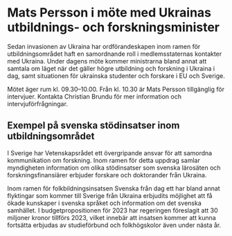 # Mats Persson i möte med Ukrainas utbildnings- och forskningsminister

Sedan invasionen av Ukraina har ordförandeskapen inom ramen för utbildningsområdet haft en samordnande roll i medlemsstaternas kontakter med Ukraina. Under dagens möte kommer ministrarna bland annat att samtala om läget när det gäller högre utbildning och forskning i Ukraina i dag, samt situationen för ukrainska studenter och forskare i EU och Sverige.

Mötet äger rum kl. 09.30–10.00. Från kl. 10.30 är Mats Persson tillgänglig för intervjuer. Kontakta Christian Brundu för mer information och intervjuförfrågningar.

## Exempel på svenska stödinsatser inom utbildningsområdet

I Sverige har Vetenskapsrådet ett övergripande ansvar för att samordna kommunikation om forskning. Inom ramen för detta uppdrag samlar myndigheten information om olika stödinsatser som svenska lärosäten och forskningsfinansiärer erbjuder forskare och doktorander från Ukraina.

Inom ramen för folkbildningsinsatsen Svenska från dag ett har bland annat flyktingar som kommer till Sverige från Ukraina erbjudits möjlighet att få ökade kunskaper i svenska språket och information om det svenska samhället. I budgetpropositionen för 2023 har regeringen föreslagit att 30 miljoner kronor tillförs 2023, vilket innebär att insatsen kommer att kunna fortsätta erbjudas av studieförbund och folkhögskolor även under nästa år.
